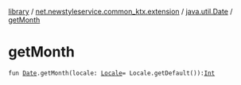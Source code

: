 [library](../../index.md) / [net.newstyleservice.common_ktx.extension](../index.md) / [java.util.Date](index.md) / [getMonth](./get-month.md)

# getMonth

`fun `[`Date`](http://docs.oracle.com/javase/6/docs/api/java/util/Date.html)`.getMonth(locale: `[`Locale`](http://docs.oracle.com/javase/6/docs/api/java/util/Locale.html)` = Locale.getDefault()): `[`Int`](https://kotlinlang.org/api/latest/jvm/stdlib/kotlin/-int/index.html)